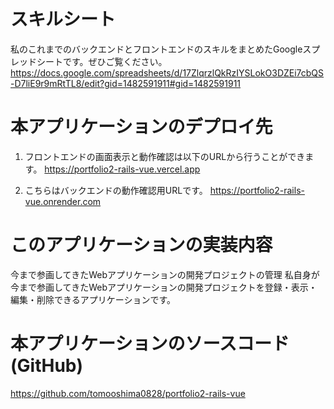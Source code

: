 # スキルシート
私のこれまでのバックエンドとフロントエンドのスキルをまとめたGoogleスプレッドシートです。ぜひご覧ください。
https://docs.google.com/spreadsheets/d/17ZlqrzlQkRzIYSLokO3DZEi7cbQS-D7liE9r9mRtTL8/edit?gid=1482591911#gid=1482591911

# 本アプリケーションのデプロイ先
1. フロントエンドの画面表示と動作確認は以下のURLから行うことができます。
https://portfolio2-rails-vue.vercel.app

2. こちらはバックエンドの動作確認用URLです。
https://portfolio2-rails-vue.onrender.com

# このアプリケーションの実装内容
今まで参画してきたWebアプリケーションの開発プロジェクトの管理
私自身が今まで参画してきたWebアプリケーションの開発プロジェクトを登録・表示・編集・削除できるアプリケーションです。

# 本アプリケーションのソースコード(GitHub)
https://github.com/tomooshima0828/portfolio2-rails-vue
